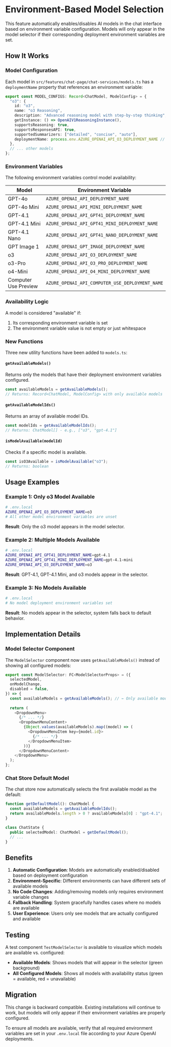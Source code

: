 # Environment-Based Model Selection

This feature automatically enables/disables AI models in the chat interface based on environment variable configuration. Models will only appear in the model selector if their corresponding deployment environment variables are set.

## How It Works

### Model Configuration
Each model in `src/features/chat-page/chat-services/models.ts` has a `deploymentName` property that references an environment variable:

```typescript
export const MODEL_CONFIGS: Record<ChatModel, ModelConfig> = {
  "o3": {
    id: "o3",
    name: "o3 Reasoning",
    description: "Advanced reasoning model with step-by-step thinking",
    getInstance: () => OpenAIV1ReasoningInstance(),
    supportsReasoning: true,
    supportsResponsesAPI: true,
    supportedSummarizers: ["detailed", "concise", "auto"],
    deploymentName: process.env.AZURE_OPENAI_API_O3_DEPLOYMENT_NAME // ← This determines availability
  },
  // ... other models
};
```

### Environment Variables
The following environment variables control model availability:

| Model | Environment Variable |
|-------|---------------------|
| GPT-4o | `AZURE_OPENAI_API_DEPLOYMENT_NAME` |
| GPT-4o Mini | `AZURE_OPENAI_API_MINI_DEPLOYMENT_NAME` |
| GPT-4.1 | `AZURE_OPENAI_API_GPT41_DEPLOYMENT_NAME` |
| GPT-4.1 Mini | `AZURE_OPENAI_API_GPT41_MINI_DEPLOYMENT_NAME` |
| GPT-4.1 Nano | `AZURE_OPENAI_API_GPT41_NANO_DEPLOYMENT_NAME` |
| GPT Image 1 | `AZURE_OPENAI_GPT_IMAGE_DEPLOYMENT_NAME` |
| o3 | `AZURE_OPENAI_API_O3_DEPLOYMENT_NAME` |
| o3-Pro | `AZURE_OPENAI_API_O3_PRO_DEPLOYMENT_NAME` |
| o4-Mini | `AZURE_OPENAI_API_O4_MINI_DEPLOYMENT_NAME` |
| Computer Use Preview | `AZURE_OPENAI_API_COMPUTER_USE_DEPLOYMENT_NAME` |

### Availability Logic
A model is considered "available" if:
1. Its corresponding environment variable is set
2. The environment variable value is not empty or just whitespace

### New Functions
Three new utility functions have been added to `models.ts`:

#### `getAvailableModels()`
Returns only the models that have their deployment environment variables configured.

```typescript
const availableModels = getAvailableModels();
// Returns: Record<ChatModel, ModelConfig> with only available models
```

#### `getAvailableModelIds()`
Returns an array of available model IDs.

```typescript
const modelIds = getAvailableModelIds();
// Returns: ChatModel[] - e.g., ["o3", "gpt-4.1"]
```

#### `isModelAvailable(modelId)`
Checks if a specific model is available.

```typescript
const isO3Available = isModelAvailable("o3");
// Returns: boolean
```

## Usage Examples

### Example 1: Only o3 Model Available
```bash
# .env.local
AZURE_OPENAI_API_O3_DEPLOYMENT_NAME=o3
# All other model environment variables are unset
```

**Result**: Only the o3 model appears in the model selector.

### Example 2: Multiple Models Available
```bash
# .env.local
AZURE_OPENAI_API_GPT41_DEPLOYMENT_NAME=gpt-4.1
AZURE_OPENAI_API_GPT41_MINI_DEPLOYMENT_NAME=gpt-4.1-mini
AZURE_OPENAI_API_O3_DEPLOYMENT_NAME=o3
```

**Result**: GPT-4.1, GPT-4.1 Mini, and o3 models appear in the selector.

### Example 3: No Models Available
```bash
# .env.local
# No model deployment environment variables set
```

**Result**: No models appear in the selector, system falls back to default behavior.

## Implementation Details

### Model Selector Component
The `ModelSelector` component now uses `getAvailableModels()` instead of showing all configured models:

```typescript
export const ModelSelector: FC<ModelSelectorProps> = ({
  selectedModel,
  onModelChange,
  disabled = false,
}) => {
  const availableModels = getAvailableModels(); // ← Only available models
  
  return (
    <DropdownMenu>
      {/* ... */}
      <DropdownMenuContent>
        {Object.values(availableModels).map((model) => (
          <DropdownMenuItem key={model.id}>
            {/* ... */}
          </DropdownMenuItem>
        ))}
      </DropdownMenuContent>
    </DropdownMenu>
  );
};
```

### Chat Store Default Model
The chat store now automatically selects the first available model as the default:

```typescript
function getDefaultModel(): ChatModel {
  const availableModels = getAvailableModelIds();
  return availableModels.length > 0 ? availableModels[0] : "gpt-4.1";
}

class ChatState {
  public selectedModel: ChatModel = getDefaultModel();
  // ...
}
```

## Benefits

1. **Automatic Configuration**: Models are automatically enabled/disabled based on deployment configuration
2. **Environment-Specific**: Different environments can have different sets of available models
3. **No Code Changes**: Adding/removing models only requires environment variable changes
4. **Fallback Handling**: System gracefully handles cases where no models are available
5. **User Experience**: Users only see models that are actually configured and available

## Testing

A test component `TestModelSelector` is available to visualize which models are available vs. configured:

- **Available Models**: Shows models that will appear in the selector (green background)
- **All Configured Models**: Shows all models with availability status (green = available, red = unavailable)

## Migration

This change is backward compatible. Existing installations will continue to work, but models will only appear if their environment variables are properly configured.

To ensure all models are available, verify that all required environment variables are set in your `.env.local` file according to your Azure OpenAI deployments.
